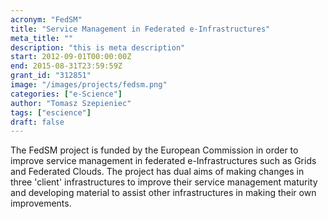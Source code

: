 ```yaml
---
acronym: "FedSM"
title: "Service Management in Federated e-Infrastructures"
meta_title: ""
description: "this is meta description"
start: 2012-09-01T00:00:00Z
end: 2015-08-31T23:59:59Z
grant_id: "312851"
image: "/images/projects/fedsm.png"
categories: ["e-Science"]
author: "Tomasz Szepieniec"
tags: ["escience"]
draft: false
---
```


The FedSM project is funded by the European Commission in order to improve
service management in federated e-Infrastructures such as Grids and Federated
Clouds. The project has dual aims of making changes in three 'client'
infrastructures to improve their service management maturity and developing
material to assist other infrastructures in making their own improvements.

